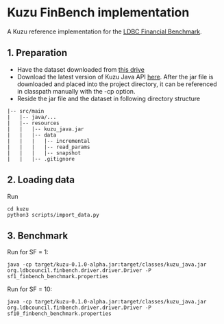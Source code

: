 # Kuzu FinBench implementation

A Kuzu reference implementation for the [LDBC Financial Benchmark](https://ldbcouncil.org/benchmarks/finbench/).

## 1. Preparation
- Have the dataset downloaded from [this drive](https://drive.google.com/drive/folders/1NIAo4KptskBytbXoOqmF3Sto4hTX3JIH)
- Download the latest version of Kuzu Java API [here](https://github.com/kuzudb/kuzu/releases/tag/v0.2.0). After the jar file is downloaded and placed into the project directory, it can be referenced in classpath manually with the -cp option.
- Reside the jar file and the dataset in following directory structure
```
|-- src/main
|   |-- java/...
|   |-- resources
|   |   |-- kuzu_java.jar
|   |   |-- data
|   |   |   |-- incremental
|   |   |   |-- read_params
|   |   |   |-- snapshot
|   |   |-- .gitignore
```

## 2. Loading data
Run 
```
cd kuzu 
python3 scripts/import_data.py 
```

## 3. Benchmark
Run for SF = 1:
```
java -cp target/kuzu-0.1.0-alpha.jar:target/classes/kuzu_java.jar org.ldbcouncil.finbench.driver.driver.Driver -P sf1_finbench_benchmark.properties   
```

Run for SF = 10:
```
java -cp target/kuzu-0.1.0-alpha.jar:target/classes/kuzu_java.jar org.ldbcouncil.finbench.driver.driver.Driver -P sf10_finbench_benchmark.properties  
```